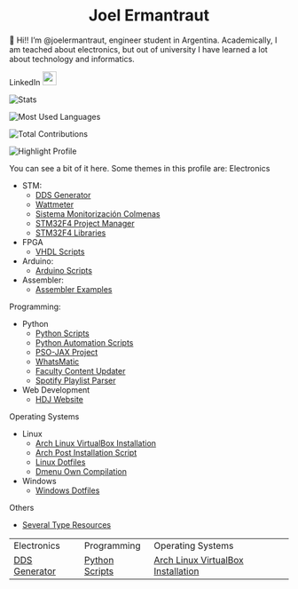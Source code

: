 <h1 align="center">Joel Ermantraut</h1>

👋 Hi!! I’m @joelermantraut, engineer student in Argentina. Academically, I am teached about electronics, but out of university I have learned a lot about technology and informatics.

LinkedIn
<a href="https://www.linkedin.com/in/joelermantraut/">
    <img height="25" src="https://cdn2.iconfinder.com/data/icons/social-icon-3/512/social_style_3_in-306.png"/>
</a>

![Stats](https://github-readme-stats.vercel.app/api?username=joelermantraut&show_icons=true)

![Most Used Languages](https://github-readme-stats.vercel.app/api/top-langs?username=joelermantraut)

![Total Contributions](https://github-readme-streak-stats.herokuapp.com/?user=zluvsand)

![Highlight Profile](https://github-readme-stats.vercel.app/api/pin/?username=joelermantraut&repo=spotify-playlists-parser)

You can see a bit of it here. Some themes in this profile are:
Electronics
 - STM:
    - [DDS Generator](https://github.com/joelermantraut/DDS-generator)
    - [Wattmeter](https://github.com/joelermantraut/stm32f4-wattmeter)
    - [Sistema Monitorización Colmenas](https://github.com/joelermantraut/sistema_monitorizacion_colmenas)
    - [STM32F4 Project Manager](https://github.com/joelermantraut/stm32f4-project-manager)
    - [STM32F4 Libraries](https://github.com/joelermantraut/librerias-stm32f4)
 - FPGA
    - [VHDL Scripts](https://github.com/joelermantraut/vhdl_scripts)
 - Arduino:
    - [Arduino Scripts](https://github.com/joelermantraut/arduino-scripts)
 - Assembler:
    - [Assembler Examples](https://github.com/joelermantraut/ejercicios-assembler)

Programming:
 - Python
    - [Python Scripts](https://github.com/joelermantraut/python-scripts)
    - [Python Automation Scripts](https://github.com/joelermantraut/automation_scripts)
    - [PSO-JAX Project](https://github.com/joelermantraut/PSO-JAX)
    - [WhatsMatic](https://github.com/joelermantraut/whatsmatic)
    - [Faculty Content Updater](https://github.com/joelermantraut/faculty-content-updater)
    - [Spotify Playlist Parser](https://github.com/joelermantraut/spotify-playlists-parser)
 - Web Development
    - [HDJ Website](https://github.com/joelermantraut/hdj)

Operating Systems
 - Linux
    - [Arch Linux VirtualBox Installation](https://github.com/joelermantraut/arch-linux-virtualbox-installation)
    - [Arch Post Installation Script](https://github.com/joelermantraut/arch-post-installation-script)
    - [Linux Dotfiles](https://github.com/joelermantraut/dotfiles)
    - [Dmenu Own Compilation](https://github.com/joelermantraut/dmenu-own-compilation)
 - Windows
    - [Windows Dotfiles](https://github.com/joelermantraut/windows_dotfiles)

Others
 - [Several Type Resources](https://github.com/joelermantraut/several-type-resources)

<table>
    <tbody>
        <tr>
            <td>
                Electronics
            </td>
            <td>
                Programming
            </td>
            <td>
                Operating Systems
            </td>
        </tr>
        <tr>
            <td>
                <a href="https://github.com/joelermantraut/DDS-generator">DDS Generator</a>
            </td>
            <td>
                <a href="https://github.com/joelermantraut/python-scripts">Python Scripts</a>
            </td>
            <td>
                <a href="https://github.com/joelermantraut/arch-linux-virtualbox-installation">Arch Linux VirtualBox Installation</a>
            </td>
        </tr>
    </tbody>
</table>
